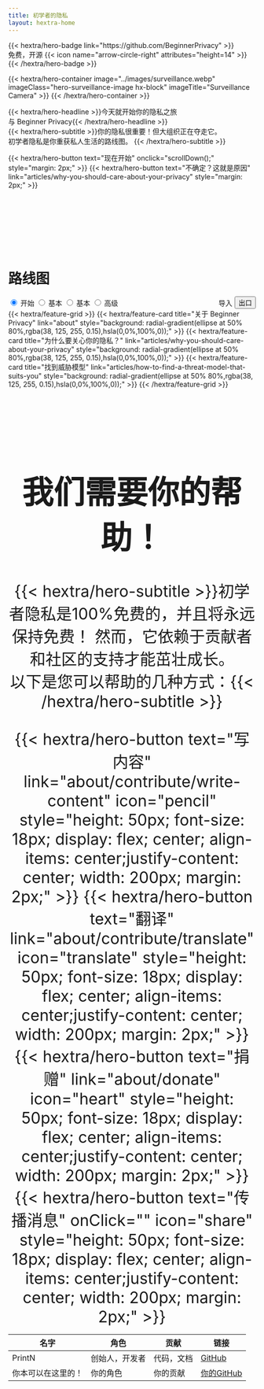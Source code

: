 ```yaml
---
title: 初学者的隐私
layout: hextra-home
---
```

<div class="hero">
  {{< hextra/hero-badge link="https://github.com/BeginnerPrivacy" >}}<div class="hx-w-2 hx-h-2 hx-rounded-full hx-bg-primary-400"></div>
    <span>免费，开源</span>
    {{< icon name="arrow-circle-right" attributes="height=14" >}}
  {{< /hextra/hero-badge >}}

  {{< hextra/hero-container
    image="../images/surveillance.webp"
    imageClass="hero-surveillance-image hx-block"
    imageTitle="Surveillance Camera" >}}
  {{< /hextra/hero-container >}}

  <div class="hx-mt-6 hx-mb-6">{{< hextra/hero-headline >}}今天就开始你的隐私之旅&nbsp;<br class="sm:hx-block hx-hidden" />与 Beginner Privacy{{< /hextra/hero-headline >}}
  </div>

  <div class=" hero-take-quiz hx-mb-6" style="display: inline-flex; width: 100%;">{{< hextra/hero-subtitle >}}你的隐私很重要！但大组织正在夺走它。&nbsp;<br class="sm:hx-block hx-hidden" />初学者隐私是你重获私人生活的路线图。
  {{< /hextra/hero-subtitle >}}
  </div>

  {{< hextra/hero-button text="现在开始" onclick="scrollDown();" style="margin: 2px;" >}}
  {{< hextra/hero-button text="不确定？这就是原因" link="articles/why-you-should-care-about-your-privacy" style="margin: 2px;" >}}
</div>

<div class="roadmap hx-mt-6" style="margin-bottom: 10rem;width: 100%; margin-top: 10rem;">
  <div>
    <h1 class="hx-font-bold md:hx-text-5xl">路线图</h1>
    <div style="display: flex; align-items: center; justify-content: space-between; flex-wrap: wrap;">
      <div class="tabs">
          <input type="radio" id="radio-start" name="tabs" value="start" checked onclick="updateRoadmap()" />
          <label class="tab" for="radio-start">开始</label>
          <input type="radio" id="radio-basic" name="tabs" value="basic" onclick="updateRoadmap()" />
          <label class="tab" for="radio-basic">基本</label>
          <input type="radio" id="radio-medium" name="tabs" value="medium" onclick="updateRoadmap()" />
          <label class="tab" for="radio-medium">基本</label>
          <input type="radio" id="radio-advanced" name="tabs" value="advanced" onclick="updateRoadmap()" />
          <label class="tab" for="radio-advanced">高级</label>
          <span class="glider"></span>
      </div>
      <div id="import-export" style="display: flex; align-items: center;">
          <label for="importFile" class="not-prose hx-font-medium hx-cursor-pointer hx-px-6 hx-py-2 hx-rounded-full hx-text-center hx-text-white hx-inline-block hx-bg-primary-600 hover:hx-bg-primary-700">
              导入
              <input type="file" id="importFile" accept=".json" style="display: none;" onchange="importCheckbox();" />
          </label>
          <button id="exportButton" style="margin-left: 5px;" class="not-prose hx-font-medium hx-cursor-pointer hx-px-6 hx-py-2 hx-rounded-full hx-text-center hx-text-white hx-inline-block hx-bg-primary-600 hover:hx-bg-primary-700" onclick="exportCheckbox();">出口</button>
      </div>
    </div>
</div>

<div id="roadmapContent" class="hx-mt-4">
  <div id="startContent" class="roadmap-section">
    {{< hextra/feature-grid >}}
      {{< hextra/feature-card title="关于 Beginner Privacy" link="about" style="background: radial-gradient(ellipse at 50% 80%,rgba(38, 125, 255, 0.15),hsla(0,0%,100%,0));" >}}
      {{< hextra/feature-card title="为什么要关心你的隐私？" link="articles/why-you-should-care-about-your-privacy" style="background: radial-gradient(ellipse at 50% 80%,rgba(38, 125, 255, 0.15),hsla(0,0%,100%,0));" >}}
      {{< hextra/feature-card title="找到威胁模型" link="articles/how-to-find-a-threat-model-that-suits-you" style="background: radial-gradient(ellipse at 50% 80%,rgba(38, 125, 255, 0.15),hsla(0,0%,100%,0));"  >}}
    {{< /hextra/feature-grid >}}
  </div>
  <div id="basicContent" class="roadmap-section" style="display:none;">
    {{< hextra/feature-grid >}}
        <!-- Row 1 -->
        {{< hextra/feature-card title="基本介绍" link="about/roadmap-introductions/basic" style="background: radial-gradient(ellipse at 50% 80%,rgba(97, 254, 176, 0.15),hsla(0,0%,100%,0));" >}}
        {{< hextra/feature-card title="强密码" link="articles/how-to-create-strong-passwords-and-store-them-securely" style="background: radial-gradient(ellipse at 50% 80%,rgba(97, 254, 176, 0.15),hsla(0,0%,100%,0));" >}}
        {{< hextra/feature-card title="双重身份验证 (2FA)" link="articles/two-factor-authentication-and-why-you-need-it" style="background: radial-gradient(ellipse at 50% 80%,rgba(97, 254, 176, 0.15),hsla(0,0%,100%,0));" >}}
        {{< hextra/feature-card title="限制共享的信息" link="articles/limit-the-personal-information-you-share-online" style="background: radial-gradient(ellipse at 50% 80%,rgba(97, 254, 176, 0.15),hsla(0,0%,100%,0));" >}}
        {{< hextra/feature-card title="私人浏览器" link="articles/why-you-need-a-private-browser-to-protect-yourself" style="background: radial-gradient(ellipse at 50% 80%,rgba(97, 254, 176, 0.15),hsla(0,0%,100%,0));" >}}
        <!-- Row 2 rtl -->
        {{< hextra/feature-card title="私人搜索引擎" link="articles/searching-safely-with-a-privacy-focused-search-engine" style="background: radial-gradient(ellipse at 50% 80%,rgba(97, 254, 176, 0.15),hsla(0,0%,100%,0));" >}}
        {{< hextra/feature-card title="虚拟专用网络（VPN）" link="articles/what-is-a-vpn-and-should-you-use-one" style="background: radial-gradient(ellipse at 50% 80%,rgba(97, 254, 176, 0.15),hsla(0,0%,100%,0));" >}}
        {{< hextra/feature-card title="桌面隐私设置" link="articles/change-these-mobile-settings-for-better-privacy" style="background: radial-gradient(ellipse at 50% 80%,rgba(97, 254, 176, 0.15),hsla(0,0%,100%,0));" >}}
        {{< hextra/feature-card title="移动隐私设置" link="articles/desktop-settings-to-change-for-better-privacy" style="background: radial-gradient(ellipse at 50% 80%,rgba(97, 254, 176, 0.15),hsla(0,0%,100%,0));" >}}
        {{< hextra/feature-card title="私人电子邮件" link="articles/protect-your-communication-with-a-private-email" style="background: radial-gradient(ellipse at 50% 80%,rgba(97, 254, 176, 0.15),hsla(0,0%,100%,0));" >}}
        <!-- Row 3 -->
        {{< hextra/feature-card title="安全消息传递" link="articles/ditch-sms-and-use-secure-communication-methods" style="background: radial-gradient(ellipse at 50% 80%,rgba(97, 254, 176, 0.15),hsla(0,0%,100%,0));" >}}
        {{< hextra/feature-card title="有什么遗漏吗？贡献吧！" link="about/contribute" contributeCard="true" style="background: radial-gradient(ellipse at 50% 80%,rgba(97, 254, 176, 0.15),hsla(0,0%,100%,0));" >}}
    {{< /hextra/feature-grid >}}
  </div>
  <div id="mediumContent" class="roadmap-section" style="display:none;">
    {{< hextra/feature-grid >}}
      <!-- Row 1 -->
      {{< hextra/feature-card title="中级介绍" link="about/roadmap-introductions/medium" style="background: radial-gradient(ellipse at 50% 80%,rgba(254, 225, 97, 0.15),hsla(0,0%,100%,0));" >}}
      {{< hextra/feature-card title="自由和开源软件" link="articles/break-free-from-proprietary-software-with-foss" style="background: radial-gradient(ellipse at 50% 80%,rgba(254, 225, 97, 0.15),hsla(0,0%,100%,0));" >}}
      {{< hextra/feature-card title="切换到Linux" style="background: radial-gradient(ellipse at 50% 80%,rgba(254, 225, 97, 0.15),hsla(0,0%,100%,0));" >}}
      {{< hextra/feature-card title="社交媒体前端" style="background: radial-gradient(ellipse at 50% 80%,rgba(254, 225, 97, 0.15),hsla(0,0%,100%,0));" >}}
      {{< hextra/feature-card title="从数据经纪人处删除" style="background: radial-gradient(ellipse at 50% 80%,rgba(254, 225, 97, 0.15),hsla(0,0%,100%,0));" >}}
      <!-- Row 2 -->
      {{< hextra/feature-card invisibleFiller="true" >}}
      {{< hextra/feature-card title="有什么遗漏吗？贡献吧！" link="about/contribute" contributeCard="true" style="background: radial-gradient(ellipse at 50% 80%,rgba(254, 225, 97, 0.15),hsla(0,0%,100%,0));" >}}
      {{< hextra/feature-card title="基本操作安全" style="background: radial-gradient(ellipse at 50% 80%,rgba(254, 225, 97, 0.15),hsla(0,0%,100%,0));" >}}
      {{< hextra/feature-card title="什么是Tor？" style="background: radial-gradient(ellipse at 50% 80%,rgba(254, 225, 97, 0.15),hsla(0,0%,100%,0));" >}}
      {{< hextra/feature-card title="加密DNS" style="background: radial-gradient(ellipse at 50% 80%,rgba(254, 225, 97, 0.15),hsla(0,0%,100%,0));" >}}
    {{< /hextra/feature-grid >}}
  </div>
  <div id="advancedContent" class="roadmap-section" style="display:none;">
    {{< hextra/feature-grid >}}
      <!-- Row 1 -->
      {{< hextra/feature-card title="高级介绍" link="about/roadmap-introductions/advanced" style="background: radial-gradient(ellipse at 50% 80%,rgba(254, 128, 97, 0.15),hsla(0,0%,100%,0));" >}}
      {{< hextra/feature-card title="桌面操作系统" style="background: radial-gradient(ellipse at 50% 80%,rgba(254, 128, 97, 0.15),hsla(0,0%,100%,0));" >}}
      {{< hextra/feature-card title="移动操作系统" style="background: radial-gradient(ellipse at 50% 80%,rgba(254, 128, 97, 0.15),hsla(0,0%,100%,0));" >}}
      {{< hextra/feature-card title="自托管" style="background: radial-gradient(ellipse at 50% 80%,rgba(254, 128, 97, 0.15),hsla(0,0%,100%,0));" >}}
      {{< hextra/feature-card title="加密货币" style="background: radial-gradient(ellipse at 50% 80%,rgba(254, 128, 97, 0.15),hsla(0,0%,100%,0));" >}}
      <!-- Row 2 rtl -->
      {{< hextra/feature-card title="获取加密货币" style="background: radial-gradient(ellipse at 50% 80%,rgba(254, 128, 97, 0.15),hsla(0,0%,100%,0));" >}}
      {{< hextra/feature-card title="加密一切" style="background: radial-gradient(ellipse at 50% 80%,rgba(254, 128, 97, 0.15),hsla(0,0%,100%,0));" >}}
      {{< hextra/feature-card title="避免蜜罐" style="background: radial-gradient(ellipse at 50% 80%,rgba(254, 128, 97, 0.15),hsla(0,0%,100%,0));" >}}
      {{< hextra/feature-card title="什么是I2P？" style="background: radial-gradient(ellipse at 50% 80%,rgba(254, 128, 97, 0.15),hsla(0,0%,100%,0));" >}}
      {{< hextra/feature-card title="高级操作安全" style="background: radial-gradient(ellipse at 50% 80%,rgba(254, 128, 97, 0.15),hsla(0,0%,100%,0));" >}}
      <!-- Row 3 -->        
      {{< hextra/feature-card title="有什么遗漏吗？贡献吧！" link="about/contribute" contributeCard="true" style="background: radial-gradient(ellipse at 50% 80%,rgba(254, 128, 97, 0.15),hsla(0,0%,100%,0));" >}}
    {{< /hextra/feature-grid >}}
  </div>
</div>
</div>

<div class="hx-mt-16" style="width: 100%; text-align: center; font-size: 2rem;">
    <h1 class="hx-font-bold">我们需要你的帮助！</h1>
    {{< hextra/hero-subtitle >}}初学者隐私是100%免费的，并且将永远保持免费！ 然而，它依赖于贡献者和社区的支持才能茁壮成长。<br>以下是您可以帮助的几种方式：{{< /hextra/hero-subtitle >}}
    <div style="display: inline-flex; flex-wrap: wrap; justify-content: center; margin-top: 2rem;">
    {{< hextra/hero-button text="写内容" link="about/contribute/write-content" icon="pencil" style="height: 50px; font-size: 18px; display: flex; center; align-items: center;justify-content: center; width: 200px; margin: 2px;" >}}
    {{< hextra/hero-button text="翻译" link="about/contribute/translate" icon="translate" style="height: 50px; font-size: 18px; display: flex; center; align-items: center;justify-content: center; width: 200px; margin: 2px;" >}}
    {{< hextra/hero-button text="捐赠" link="about/donate" icon="heart" style="height: 50px; font-size: 18px; display: flex; center; align-items: center;justify-content: center; width: 200px; margin: 2px;" >}}
    {{< hextra/hero-button text="传播消息" onClick="" icon="share" style="height: 50px; font-size: 18px; display: flex; center; align-items: center;justify-content: center; width: 200px; margin: 2px;" >}}
    </div>
    <table>
        <thead>
            <tr>
                <th>名字</th>
                <th>角色</th>
                <th>贡献</th>
                <th>链接</th>
            </tr>
        </thead>
        <tbody>
            <tr>
                <td data-label="名字">PrintN</td>
                <td data-label="角色">创始人，开发者</td>
                <td data-label="贡献">代码，文档</td>
                <td data-label="链接"><a href="https://github.com/PrintN" target="_blank">GitHub</a></td>
            </tr>
            <tr>
                <td data-label="名字">你本可以在这里的！</td>
                <td data-label="角色">你的角色</td>
                <td data-label="贡献">你的贡献</td>
                <td data-label="链接"><a href="https://github.com/" target="_blank">你的GitHub</a></td>
            </tr>
        </tbody>
    </table>
</div>